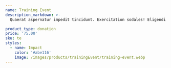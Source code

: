 ```yaml
---
name: Training Event
description_markdown: >-
  Quaerat aspernatur impedit tincidunt. Exercitation sodales! Eligendi varius esse tortor, consectetur facilis! Cupiditate ad condimentum, modi, praesentium aptent, mollis voluptates.

product_type: donation
price: '75.00'
sku: te
styles:
  - name: Impact
    color: '#abe116'
    image: /images/products/trainingEvent/training-event.webp
---
```

